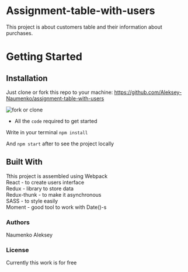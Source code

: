 # Assignment-table-with-users
This project is about customers table and their information about purchases.

# Getting Started
## Installation
Just clone or fork this repo to your machine: https://github.com/Aleksey-Naumenko/assignment-table-with-users


<img src="http://g.recordit.co/HF3nitDbL6.gif" alt="fork or clone" />


<ul>
  <li>All the <code>code</code> required to get started</li>
</ul>

Write in your terminal <code>npm install</code>

And <code>npm start</code> after to see the project locally

## Built With
Tthis project is assembled using Webpack</br>
React - to create users interface</br>
Redux - library to store data</br>
Redux-thunk - to make it asynchronous</br>
SASS - to style easily</br>
Moment - good tool to work with Date()-s</br>

### Authors
Naumenko Aleksey

### License
Currently this work is for free